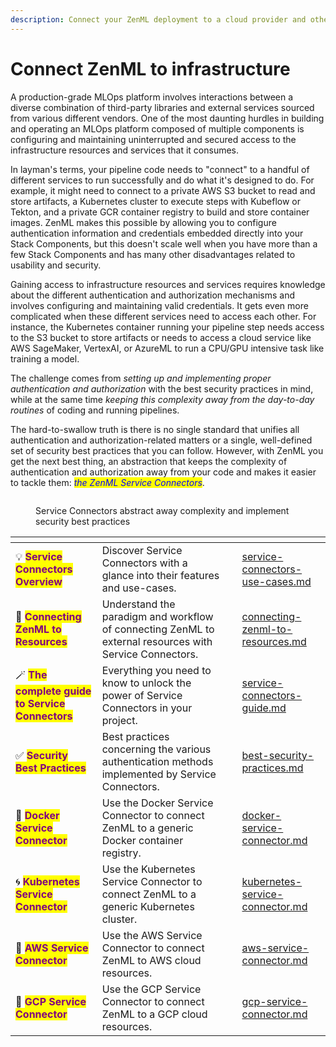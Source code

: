 ```yaml
---
description: Connect your ZenML deployment to a cloud provider and other infrastructure services and resources.
---
```


# Connect ZenML to infrastructure

A production-grade MLOps platform involves interactions between a diverse
combination of third-party libraries and external services sourced from various
different vendors. One of the most daunting hurdles in building and operating an
MLOps platform composed of multiple components is configuring and maintaining
uninterrupted and secured access to the infrastructure resources and services
that it consumes.

In layman's terms, your pipeline code needs to "connect" to a handful of
different services to run successfully and do what it's designed to do. For
example, it might need to connect to a private AWS S3 bucket to read and store
artifacts, a Kubernetes cluster to execute steps with Kubeflow or Tekton, and a
private GCR container registry to build and store container images. ZenML makes
this possible by allowing you to configure authentication information and
credentials embedded directly into your Stack Components, but this doesn't scale
well when you have more than a few Stack Components and has many other
disadvantages related to usability and security.

Gaining access to infrastructure resources and services requires knowledge about
the different authentication and authorization mechanisms and involves
configuring and maintaining valid credentials. It gets even more complicated
when these different services need to access each other. For instance, the
Kubernetes container running your pipeline step needs access to the S3 bucket to
store artifacts or needs to access a cloud service like AWS SageMaker, VertexAI,
or AzureML to run a CPU/GPU intensive task like training a model.

The challenge comes from _setting up and implementing proper authentication and
authorization_ with the best security practices in mind, while at the same time
_keeping this complexity away from the day-to-day routines_ of coding and
running pipelines.

The hard-to-swallow truth is there is no single standard that unifies all
authentication and authorization-related matters or a single, well-defined set
of security best practices that you can follow. However, with ZenML you get the
next best thing, an abstraction that keeps the complexity of authentication and
authorization away from your code and makes it easier to tackle them:
_<mark style="color:blue;">the ZenML Service Connectors</mark>_.

<figure><img src="../../.gitbook/assets/ConnectorsDiagram.png" alt=""><figcaption><p>Service Connectors abstract away complexity and implement security best practices</p></figcaption></figure>

<table data-view="cards"><thead><tr><th></th><th></th><th data-hidden></th><th data-hidden data-card-target data-type="content-ref"></th></tr></thead><tbody><tr><td><span data-gb-custom-inline data-tag="emoji" data-code="1f4a1">💡</span> <mark style="color:purple;"><strong>Service Connectors Overview</strong></mark></td><td>Discover Service Connectors with a glance into their features and use-cases.</td><td></td><td><a href="connect-zenml-to-infrastructure/service-connectors-use-cases.md">service-connectors-use-cases.md</a></td></tr><tr><td><span data-gb-custom-inline data-tag="emoji" data-code="1f9f2">🧲</span> <mark style="color:purple;"><strong>Connecting ZenML to Resources</strong></mark></td><td>Understand the paradigm and workflow of connecting ZenML to external resources with Service Connectors.</td><td></td><td><a href="connect-zenml-to-infrastructure/connecting-zenml-to-resources.md">connecting-zenml-to-resources.md</a></td></tr><tr><td><span data-gb-custom-inline data-tag="emoji" data-code="1fa84">🪄</span> <mark style="color:purple;"><strong>The complete guide to Service Connectors</strong></mark></td><td>Everything you need to know to unlock the power of Service Connectors in your project.</td><td></td><td><a href="connect-zenml-to-infrastructure/service-connectors-guide.md">service-connectors-guide.md</a></td></tr><tr><td><span data-gb-custom-inline data-tag="emoji" data-code="2705">✅</span> <mark style="color:purple;"><strong>Security Best Practices</strong></mark></td><td>Best practices concerning the various authentication methods implemented by Service Connectors.</td><td></td><td><a href="connect-zenml-to-infrastructure/best-security-practices.md">best-security-practices.md</a></td></tr><tr><td><span data-gb-custom-inline data-tag="emoji" data-code="1f40b">🐋</span> <mark style="color:purple;"><strong>Docker Service Connector</strong></mark></td><td>Use the Docker Service Connector to connect ZenML to a generic Docker container registry.</td><td></td><td><a href="connect-zenml-to-infrastructure/docker-service-connector.md">docker-service-connector.md</a></td></tr><tr><td><span data-gb-custom-inline data-tag="emoji" data-code="1f300">🌀</span> <mark style="color:purple;"><strong>Kubernetes Service Connector</strong></mark></td><td>Use the Kubernetes Service Connector to connect ZenML to a generic Kubernetes cluster.</td><td></td><td><a href="connect-zenml-to-infrastructure/kubernetes-service-connector.md">kubernetes-service-connector.md</a></td></tr><tr><td><span data-gb-custom-inline data-tag="emoji" data-code="1f536">🔶</span> <mark style="color:purple;"><strong>AWS Service Connector</strong></mark></td><td>Use the AWS Service Connector to connect ZenML to AWS cloud resources.</td><td></td><td><a href="connect-zenml-to-infrastructure/aws-service-connector.md">aws-service-connector.md</a></td></tr><tr><td><span data-gb-custom-inline data-tag="emoji" data-code="1f535">🔵</span> <mark style="color:purple;"><strong>GCP Service Connector</strong></mark></td><td>Use the GCP Service Connector to connect ZenML to a GCP cloud resources.</td><td></td><td><a href="connect-zenml-to-infrastructure/gcp-service-connector.md">gcp-service-connector.md</a></td></tr></tbody></table>

